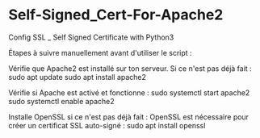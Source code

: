 # Self-Signed_Cert-For-Apache2
Config SSL _ Self Signed Certificate with Python3

Étapes à suivre manuellement avant d'utiliser le script :

Vérifie que Apache2 est installé sur ton serveur. Si ce n'est pas déjà fait :
    sudo apt update
    sudo apt install apache2

Vérifie si Apache est activé et fonctionne :
    sudo systemctl start apache2
    sudo systemctl enable apache2

Installe OpenSSL si ce n'est pas déjà fait : OpenSSL est nécessaire pour créer un certificat SSL auto-signé :
    sudo apt install openssl

